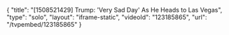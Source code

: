 {
    "title": "[1508521429] Trump: 'Very Sad Day' As He Heads to Las Vegas",
    "type": "solo",
    "layout": "iframe-static",
    "videoId": "123185865",
    "url": "\/tvpembed\/123185865"
}
